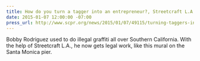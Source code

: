 ```yaml
---
title: How do you turn a tagger into an entrepreneur?, Streetcraft L.A., KPCC
date: 2015-01-07 12:00:00 -07:00
press_url: http://www.scpr.org/news/2015/01/07/49115/turning-taggers-into-entrepreneurs/
---
```


Bobby Rodriguez used to do illegal graffiti all over Southern California. With the help of Streetcraft L.A., he now gets legal work, like this mural on the Santa Monica pier.
